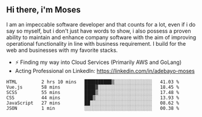 ## Hi there, i'm Moses

I am an impeccable software developer and that counts for a lot, even if i do say so myself, but i don't just have words to show, i also possess a proven ability to maintain and enhance company software with the aim of improving operational functionality in line with business requirement. I build for the web and businesses with my favorite stacks.
- ⚡ Finding my way into Cloud Services (Primarily AWS and GoLang)
- Acting Professional on LinkedIn: https://linkedin.com/in/adebayo-moses

<!--START_SECTION:waka-->

```text
HTML         2 hrs 10 mins   ██████████▒░░░░░░░░░░░░░░   41.03 %
Vue.js       58 mins         ████▓░░░░░░░░░░░░░░░░░░░░   18.45 %
SCSS         55 mins         ████▒░░░░░░░░░░░░░░░░░░░░   17.48 %
CSS          44 mins         ███▒░░░░░░░░░░░░░░░░░░░░░   13.93 %
JavaScript   27 mins         ██░░░░░░░░░░░░░░░░░░░░░░░   08.62 %
JSON         1 min           ░░░░░░░░░░░░░░░░░░░░░░░░░   00.38 %
```

<!--END_SECTION:waka-->
